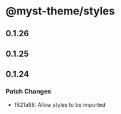 # @myst-theme/styles

## 0.1.26

## 0.1.25

## 0.1.24

### Patch Changes

- f621a98: Allow styles to be imported
